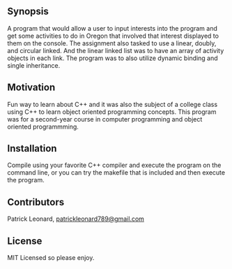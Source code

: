 ## Synopsis

A program that would allow a user to input interests into the program and get some activities to do in Oregon that involved that interest displayed to them on the console. The assignment also tasked to use a linear, doubly, and circular linked. And the linear linked list was to have an array of activity objects in each link. The program was to also utilize dynamic binding and single inheritance.

## Motivation

Fun way to learn about C++ and it was also the subject of a college class using C++ to learn object oriented programming concepts. This program was for a second-year course in computer programming and object oriented programmming. 

## Installation

Compile using your favorite C++ compiler and execute the program on the command line, or you can try the makefile that is included and then execute the program.

## Contributors

Patrick Leonard, patrickleonard789@gmail.com

## License

MIT Licensed so please enjoy.
